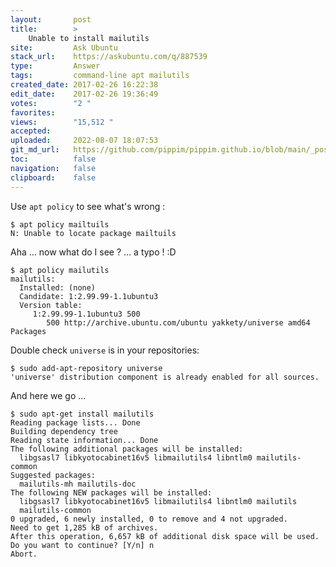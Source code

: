 ```yaml
---
layout:       post
title:        >
    Unable to install mailutils
site:         Ask Ubuntu
stack_url:    https://askubuntu.com/q/887539
type:         Answer
tags:         command-line apt mailutils
created_date: 2017-02-26 16:22:38
edit_date:    2017-02-26 19:36:49
votes:        "2 "
favorites:    
views:        "15,512 "
accepted:     
uploaded:     2022-08-07 18:07:53
git_md_url:   https://github.com/pippim/pippim.github.io/blob/main/_posts/2017/2017-02-26-Unable-to-install-mailutils.md
toc:          false
navigation:   false
clipboard:    false
---
```


Use `apt policy` to see what's wrong :  

``` 
$ apt policy mailtuils
N: Unable to locate package mailtuils
```

Aha ... now what do I see ? ... a typo ! :D

``` 
$ apt policy mailutils
mailutils:
  Installed: (none)
  Candidate: 1:2.99.99-1.1ubuntu3
  Version table:
     1:2.99.99-1.1ubuntu3 500
        500 http://archive.ubuntu.com/ubuntu yakkety/universe amd64 Packages
```

Double check `universe` is in your repositories:

``` 
$ sudo add-apt-repository universe
'universe' distribution component is already enabled for all sources.
```

And here we go ...

``` 
$ sudo apt-get install mailutils
Reading package lists... Done
Building dependency tree       
Reading state information... Done
The following additional packages will be installed:
  libgsasl7 libkyotocabinet16v5 libmailutils4 libntlm0 mailutils-common
Suggested packages:
  mailutils-mh mailutils-doc
The following NEW packages will be installed:
  libgsasl7 libkyotocabinet16v5 libmailutils4 libntlm0 mailutils
  mailutils-common
0 upgraded, 6 newly installed, 0 to remove and 4 not upgraded.
Need to get 1,285 kB of archives.
After this operation, 6,657 kB of additional disk space will be used.
Do you want to continue? [Y/n] n
Abort.
```


